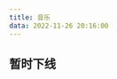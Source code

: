 ```yaml
---
title: 音乐
data: 2022-11-26 20:16:00
---
```

## 暂时下线
<!-- ## QQ音乐歌单 -->
<!-- <div id="aplayer-oSEOhviA" class="aplayer aplayer-tag-marker meting-tag-marker" data-id="8708383891" data-server="tencent" data-type="playlist" data-mode="random" data-autoplay="false" data-listmaxheight="340px" data-preload="auto" data-theme="#e3f2f5" data-volume="0.4" mutex="true"></div> -->

